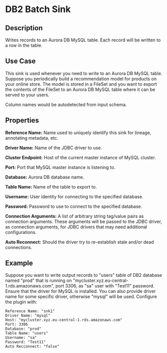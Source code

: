 # DB2 Batch Sink


Description
-----------
Writes records to an Aurora DB MySQL table. Each record will be written to a row in the table.


Use Case
--------
This sink is used whenever you need to write to an Aurora DB MySQL table.
Suppose you periodically build a recommendation model for products on your online store.
The model is stored in a FileSet and you want to export the contents
of the FileSet to an Aurora DB MySQL table where it can be served to your users.

Column names would be autodetected from input schema.

Properties
----------
**Reference Name:** Name used to uniquely identify this sink for lineage, annotating metadata, etc.

**Driver Name:** Name of the JDBC driver to use.

**Cluster Endpoint:** Host of the current master instance of MySQL cluster.

**Port:** Port that MySQL master instance is listening to.

**Database:** Aurora DB database name.

**Table Name:** Name of the table to export to.

**Username:** User identity for connecting to the specified database.

**Password:** Password to use to connect to the specified database.

**Connection Arguments:** A list of arbitrary string tag/value pairs as connection arguments. These arguments
will be passed to the JDBC driver, as connection arguments, for JDBC drivers that may need additional configurations.

**Auto Reconnect:** Should the driver try to re-establish stale and/or dead connections.

Example
-------
Suppose you want to write output records to "users" table of DB2 database named "prod" that is running on 
"mycluster.xyz.eu-central-1.rds.amazonaws.com", port 3306, as "sa" user with "Test11" password. Ensure that the driver 
for MySQL is installed. You can also provide driver name for some specific driver, otherwise "mysql" will be used. 
Configure the plugin with: 

```
Reference Name: "snk1"
Driver Name: "mysql"
Host: "mycluster.xyz.eu-central-1.rds.amazonaws.com"
Port: 3306
Database: "prod"
Table Name: "users"
Username: "sa"
Password: "Test11"
Auto Recconnect: "false"
```
